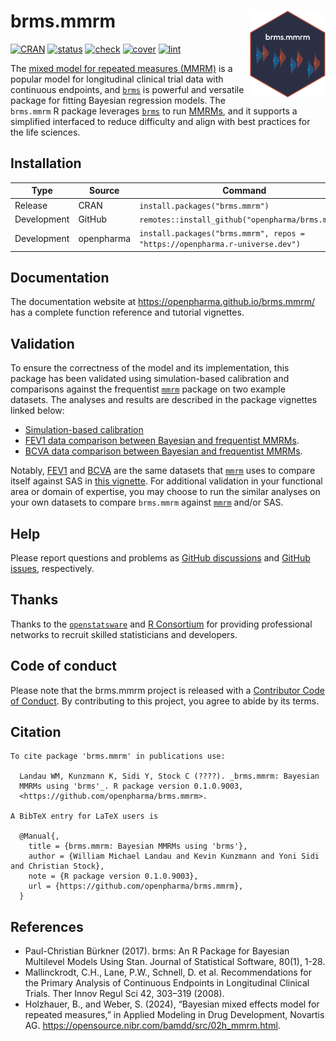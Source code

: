 
# brms.mmrm <img src="man/figures/logo.svg" align="right" height="139" alt="https://openpharma.github.io/brms.mmrm/" />

[![CRAN](https://www.r-pkg.org/badges/version/brms.mmrm)](https://CRAN.R-project.org/package=brms.mmrm)
[![status](https://www.repostatus.org/badges/latest/active.svg)](https://www.repostatus.org/#active)
[![check](https://github.com/openpharma/brms.mmrm/workflows/check/badge.svg)](https://github.com/openpharma/brms.mmrm/actions?query=workflow%3Acheck)
[![cover](https://github.com/openpharma/brms.mmrm/workflows/cover/badge.svg)](https://github.com/openpharma/brms.mmrm/actions?query=workflow%3Acover)
[![lint](https://github.com/openpharma/brms.mmrm/workflows/lint/badge.svg)](https://github.com/openpharma/brms.mmrm/actions?query=workflow%3Alint)

The [mixed model for repeated measures
(MMRM)](https://link.springer.com/article/10.1177/009286150804200402) is
a popular model for longitudinal clinical trial data with continuous
endpoints, and [`brms`](https://paul-buerkner.github.io/brms/) is
powerful and versatile package for fitting Bayesian regression models.
The `brms.mmrm` R package leverages
[`brms`](https://paul-buerkner.github.io/brms/) to run
[MMRMs](https://link.springer.com/article/10.1177/009286150804200402),
and it supports a simplified interfaced to reduce difficulty and align
with best practices for the life sciences.

## Installation

| Type        | Source     | Command                                                                      |
|-------------|------------|------------------------------------------------------------------------------|
| Release     | CRAN       | `install.packages("brms.mmrm")`                                              |
| Development | GitHub     | `remotes::install_github("openpharma/brms.mmrm")`                            |
| Development | openpharma | `install.packages("brms.mmrm", repos = "https://openpharma.r-universe.dev")` |

## Documentation

The documentation website at <https://openpharma.github.io/brms.mmrm/>
has a complete function reference and tutorial vignettes.

## Validation

To ensure the correctness of the model and its implementation, this
package has been validated using simulation-based calibration and
comparisons against the frequentist
[`mmrm`](https://openpharma.github.io/mmrm/latest-tag/) package on two
example datasets. The analyses and results are described in the package
vignettes linked below:

- [Simulation-based
  calibration](https://openpharma.github.io/brms.mmrm/articles/sbc.html)
- [FEV1 data comparison between Bayesian and frequentist
  MMRMs](https://openpharma.github.io/brms.mmrm/articles/fev1.html).
- [BCVA data comparison between Bayesian and frequentist
  MMRMs](https://openpharma.github.io/brms.mmrm/articles/bcva.html).

Notably,
[FEV1](https://openpharma.github.io/mmrm/latest-tag/reference/fev_data.html)
and
[BCVA](https://openpharma.github.io/mmrm/latest-tag/reference/bcva_data.html)
are the same datasets that
[`mmrm`](https://openpharma.github.io/mmrm/latest-tag/) uses to compare
itself against SAS in [this
vignette](https://openpharma.github.io/mmrm/latest-tag/articles/mmrm_review_methods.html).
For additional validation in your functional area or domain of
expertise, you may choose to run the similar analyses on your own
datasets to compare `brms.mmrm` against
[`mmrm`](https://openpharma.github.io/mmrm/latest-tag/) and/or SAS.

## Help

Please report questions and problems as [GitHub
discussions](https://github.com/openpharma/brms.mmrm) and [GitHub
issues](https://github.com/openpharma/brms.mmrm), respectively.

## Thanks

Thanks to the [`openstatsware`](https://www.openstatsware.org/) and [R
Consortium](https://www.r-consortium.org/) for providing professional
networks to recruit skilled statisticians and developers.

## Code of conduct

Please note that the brms.mmrm project is released with a [Contributor
Code of
Conduct](https://contributor-covenant.org/version/2/1/CODE_OF_CONDUCT.html).
By contributing to this project, you agree to abide by its terms.

## Citation

    To cite package 'brms.mmrm' in publications use:

      Landau WM, Kunzmann K, Sidi Y, Stock C (????). _brms.mmrm: Bayesian
      MMRMs using 'brms'_. R package version 0.1.0.9003,
      <https://github.com/openpharma/brms.mmrm>.

    A BibTeX entry for LaTeX users is

      @Manual{,
        title = {brms.mmrm: Bayesian MMRMs using 'brms'},
        author = {William Michael Landau and Kevin Kunzmann and Yoni Sidi and Christian Stock},
        note = {R package version 0.1.0.9003},
        url = {https://github.com/openpharma/brms.mmrm},
      }

## References

- Paul-Christian Bürkner (2017). brms: An R Package for Bayesian
  Multilevel Models Using Stan. Journal of Statistical Software, 80(1),
  1-28.
- Mallinckrodt, C.H., Lane, P.W., Schnell, D. et al. Recommendations for
  the Primary Analysis of Continuous Endpoints in Longitudinal Clinical
  Trials. Ther Innov Regul Sci 42, 303–319 (2008).
- Holzhauer, B., and Weber, S. (2024), “Bayesian mixed effects model for
  repeated measures,” in Applied Modeling in Drug Development, Novartis
  AG. <https://opensource.nibr.com/bamdd/src/02h_mmrm.html>.
